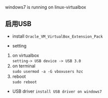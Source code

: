 windows7 is running on linux-virtualbox
## 启用USB
* install
`Oracle_VM_VirtualBox_Extension_Pack`

* setting
1. on virtualbox  
`setting-> USB device -> USB 3.0`
2. on terminal  
`sudo usermod -a -G vboxusers hzc`
3. reboot  
`sudo reboot`

* USB driver
`install USB driver on windows7`


